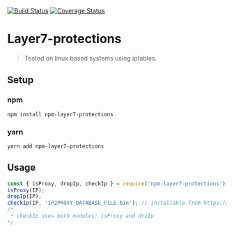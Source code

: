 [![Build Status](https://travis-ci.org/GoatSeller/Layer7-protections.svg?branch=master)](https://travis-ci.org/GoatSeller/Layer7-protections)
[![Coverage Status](https://coveralls.io/repos/github/GoatSeller/Layer7-protections/badge.svg?branch=master)](https://coveralls.io/github/GoatSeller/Layer7-protections?branch=master)
# Layer7-protections
> Tested on linux based systems using iptables.
## Setup

### npm
```
npm install npm-layer7-protections
```
### yarn
```
yarn add npm-layer7-protections
```
## Usage
```javascript
const { isProxy, dropIp, checkIp } = require('npm-layer7-protections');
isProxy(IP);
dropIp(IP);
checkIp(IP, 'IP2PROXY_DATABASE_FILE.bin'); // installable from https://lite.ip2location.com/database/px1-ip-country
/*
 * checkIp uses both modules: isProxy and droIp
*/
```
